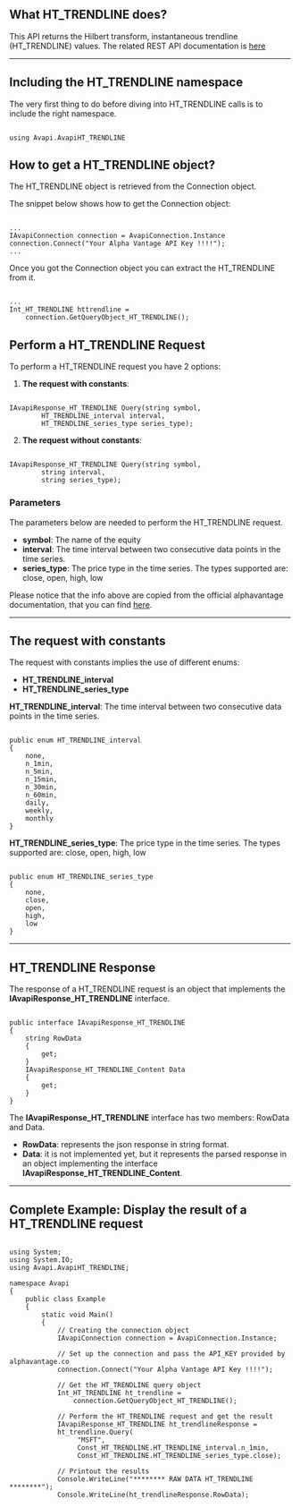 ## What HT_TRENDLINE does?
This API returns the Hilbert transform, instantaneous trendline (HT_TRENDLINE) values. The related REST API documentation is [here](https://www.alphavantage.co/documentation/#httrendline)  

***
## Including the HT_TRENDLINE namespace
The very first thing to do before diving into HT_TRENDLINE calls is to include the right namespace.  

```

using Avapi.AvapiHT_TRENDLINE

```

## How to get a HT_TRENDLINE object?
The HT_TRENDLINE object is retrieved from the Connection object.  

The snippet below shows how to get the Connection object:
```

...
IAvapiConnection connection = AvapiConnection.Instance
connection.Connect("Your Alpha Vantage API Key !!!!");
...

```
Once you got the Connection object you can extract the HT_TRENDLINE from it.
```

...
Int_HT_TRENDLINE httrendline = 
	connection.GetQueryObject_HT_TRENDLINE();

```

## Perform a HT_TRENDLINE Request
To perform a HT_TRENDLINE request you have 2 options:
1. **The request with constants**:

```

IAvapiResponse_HT_TRENDLINE Query(string symbol,
		HT_TRENDLINE_interval interval,
		HT_TRENDLINE_series_type series_type);

```  

2. **The request without constants**:

```

IAvapiResponse_HT_TRENDLINE Query(string symbol,
		string interval,
		string series_type);

```  

### Parameters
The parameters below are needed to perform the HT_TRENDLINE request.  
* **symbol**: The name of the equity
* **interval**: The time interval between two consecutive data points in the time series.
* **series_type**: The price type in the time series. The types supported are: close, open, high, low

Please notice that the info above are copied from the official alphavantage documentation, that you can find [here](https://www.alphavantage.co/documentation/).  

***
## The request with constants
The request with constants implies the use of different enums:
* **HT_TRENDLINE_interval**
* **HT_TRENDLINE_series_type**

**HT_TRENDLINE_interval**: The time interval between two consecutive data points in the time series.
```  

public enum HT_TRENDLINE_interval
{
	none,
	n_1min,
	n_5min,
	n_15min,
	n_30min,
	n_60min,
	daily,
	weekly,
	monthly
}

```  
**HT_TRENDLINE_series_type**: The price type in the time series. The types supported are: close, open, high, low
```  

public enum HT_TRENDLINE_series_type
{
	none,
	close,
	open,
	high,
	low
}

```  
  

***
## HT_TRENDLINE Response
The response of a HT_TRENDLINE request is an object that implements the **IAvapiResponse_HT_TRENDLINE** interface.
```

public interface IAvapiResponse_HT_TRENDLINE
{
    string RowData
    {
        get;
    }
    IAvapiResponse_HT_TRENDLINE_Content Data
    {
        get;
    }
}

```
The **IAvapiResponse_HT_TRENDLINE** interface has two members: RowData and Data.
* **RowData**: represents the json response in string format.
* **Data**: it is not implemented yet, but it represents the parsed response in an object implementing the interface **IAvapiResponse_HT_TRENDLINE_Content**.
  

***
## Complete Example: Display the result of a HT_TRENDLINE request
```

using System;
using System.IO;
using Avapi.AvapiHT_TRENDLINE;

namespace Avapi
{
    public class Example
    {
        static void Main()
        {
            // Creating the connection object
            IAvapiConnection connection = AvapiConnection.Instance;

            // Set up the connection and pass the API_KEY provided by alphavantage.co
            connection.Connect("Your Alpha Vantage API Key !!!!");

            // Get the HT_TRENDLINE query object
            Int_HT_TRENDLINE ht_trendline =
                connection.GetQueryObject_HT_TRENDLINE();

            // Perform the HT_TRENDLINE request and get the result
            IAvapiResponse_HT_TRENDLINE ht_trendlineResponse = 
            ht_trendline.Query(
                 "MSFT",
                 Const_HT_TRENDLINE.HT_TRENDLINE_interval.n_1min,
                 Const_HT_TRENDLINE.HT_TRENDLINE_series_type.close);

            // Printout the results
            Console.WriteLine("******** RAW DATA HT_TRENDLINE ********");
            Console.WriteLine(ht_trendlineResponse.RowData);

```
